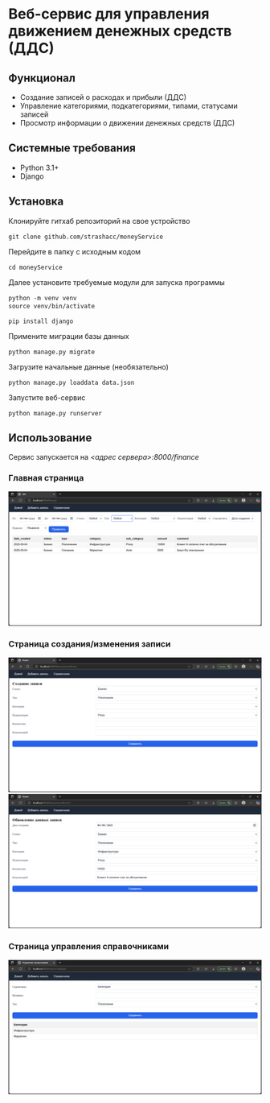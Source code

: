 # Веб-сервис для управления движением денежных средств (ДДС)

## Функционал
- Создание записей о расходах и прибыли (ДДС)
- Управление категориями, подкатегориями, типами, статусами записей
- Просмотр информации о движении денежных средств (ДДС)

## Системные требования
- Python 3.1+
- Django

## Установка

Клонируйте гитхаб репозиторий на свое устройство
```
git clone github.com/strashacc/moneyService
```

Перейдите в папку с исходным кодом
```
cd moneyService
```

Далее установите требуемые модули для запуска программы
```
python -m venv venv
source venv/bin/activate
```

```
pip install django
```

Примените миграции базы данных
```
python manage.py migrate
```

Загрузите начальные данные (необязательно)
```
python manage.py loaddata data.json
```

Запустите веб-сервис
```
python manage.py runserver
```

## Использование

Сервис запускается на *<адрес сервера>:8000/finance*

### Главная страница
![Главная Страница](screenshots/homepage.png)

### Страница создания/изменения записи
![Страница создания записи](screenshots/recordForm.png)
![Страница обновления записи](screenshots/recordForm1.png)

### Страница управления справочниками
![Страница управления справочниками](screenshots/catalogs.png)